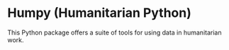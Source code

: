 # Humpy (Humanitarian Python)

This Python package offers a suite of tools for using data in humanitarian work.